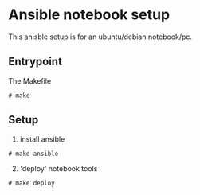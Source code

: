 
# Ansible notebook setup

This anisble setup is for an ubuntu/debian notebook/pc.

## Entrypoint
The Makefile

```
# make
```

## Setup

1. install ansible
```
# make ansible
```

2. 'deploy' notebook tools
```
# make deploy
```
